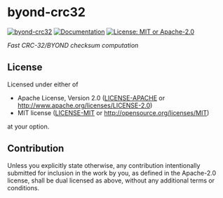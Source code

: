 # byond-crc32
[![byond-crc32](https://img.shields.io/crates/v/byond-crc32.svg)](https://crates.io/crates/byond-crc32)
[![Documentation](https://docs.rs/byond-crc32/badge.svg)](https://docs.rs/byond-crc32)
[![License: MIT or Apache-2.0](https://img.shields.io/crates/l/byond-crc32)](README.md#License)

_Fast CRC-32/BYOND checksum computation_

## License

Licensed under either of

 * Apache License, Version 2.0
   ([LICENSE-APACHE](../../LICENSE-APACHE) or http://www.apache.org/licenses/LICENSE-2.0)
 * MIT license
   ([LICENSE-MIT](../../LICENSE-MIT) or http://opensource.org/licenses/MIT)

at your option.

## Contribution

Unless you explicitly state otherwise, any contribution intentionally submitted
for inclusion in the work by you, as defined in the Apache-2.0 license, shall be
dual licensed as above, without any additional terms or conditions.
